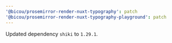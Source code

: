 ```yaml
---
'@bicou/prosemirror-render-nuxt-typography': patch
'@bicou/prosemirror-render-nuxt-typography-playground': patch
---
```


Updated dependency `shiki` to `1.29.1`.

